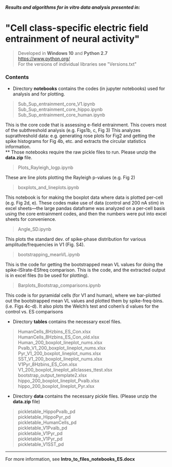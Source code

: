 #### *Results and algorithms for in vitro data analysis presented in:*
# "Cell class-specific electric field entrainment of neural activity"

> Developed in **Windows 10** and **Python 2.7**<br />
> https://www.python.org/<br />
> For the versions of individual libraries see "Versions.txt"

### Contents

* Directory **notebooks** contains the codes (in jupyter notebooks) used for analysis and for plotting.<br />
> Sub_Sup_entrainment_core_V1.ipynb<br />
> Sub_Sup_entrainment_core_hippo.ipynb<br />
> Sub_Sup_entrainment_core_human.ipynb<br />

This is the core code that is assessing e-field entrainment. This covers most of the subthreshold analysis (e.g. Figs1b, c, Fig 3) This analyzes suprathreshold data: e.g. generating rose plots for Fig2 and getting the spike histograms for Fig 4b, etc. and extracts the circular statistics information.<br />
** Those notebooks require the raw pickle files to run. Please unzip the **data.zip** file.

> Plots_Rayleigh_logp.ipynb

These are line plots plotting the Rayleigh p-values (e.g. Fig 2)

> boxplots_and_lineplots.ipynb

This notebook is for making the boxplot data where data is plotted per-cell (e.g. Fig 2d, e). These codes make use of data (control and 200 nA stim) in excel sheets—the large pandas dataframe was analyzed on a per-cell basis using the core entrainment codes, and then the numbers were put into excel sheets for convenience. 

> Angle_SD.ipynb

This plots the standard dev. of spike-phase distribution for various amplitude/frequencies in V1 (Fig. S4).

> bootstrapping_meanVL.ipynb

This is the code for getting the bootstrapped mean VL values for doing the spike-ISIrate-ESfreq comparison. This is the code, and the extracted output is in excel files (to be used for plotting). 

> Barplots_Bootstrap_comparisons.ipynb

This code is for pyramidal cells (for V1 and human), where we bar-plotted out the bootstrapped mean VL values and plotted them by spike-freq-bins. (i.e. Figs 4c-d). It also plots the Welch’s test and cohen’s d values for the control vs. ES comparisons

* Directory **tables** contains the necessary excel files.
> HumanCells_8Hzbins_ES_Con.xlsx<br />
> HumanCells_8Hzbins_ES_Con_old.xlsx<br />
> Human_200_boxplot_lineplot_nums.xlsx<br />
> Pvalb_V1_200_boxplot_lineplot_nums.xlsx<br />
> Pyr_V1_200_boxplot_lineplot_nums.xlsx<br />
> SST_V1_200_boxplot_lineplot_nums.xlsx<br />
> V1Pyr_8Hzbins_ES_Con.xlsx<br />
> V1_200_boxplot_lineplot_allclasses_ttest.xlsx<br />
> bootstrap_output_template2.xlsx<br />
> hippo_200_boxplot_lineplot_Pvalb.xlsx<br />
> hippo_200_boxplot_lineplot_Pyr.xlsx<br />

* Directory **data** contains the necessary pickle files. (Please unzip the **data.zip** file)
> pickletable_HippoPvalb_pd<br />
> pickletable_HippoPyr_pd<br />
> pickletable_HumanCells_pd<br />
> pickletable_V1Pvalb_pd<br />
> pickletable_V1Pyr_pd<br />
> pickletable_V1Pyr_pd<br />
> pickletable_V1SST_pd<br />
***

For more information, see **Intro_to_files_notebooks_ES.docx**

